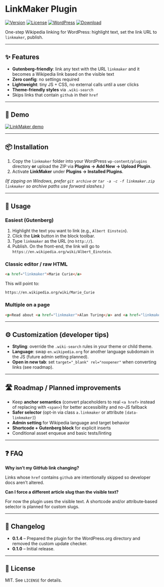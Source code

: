 # LinkMaker Plugin

[![Version](https://img.shields.io/github/v/release/fishdan/linkmaker?label=Version&display_name=tag&sort=semver)](https://github.com/fishdan/linkmaker/releases/latest)
[![License](https://img.shields.io/badge/license-MIT-green.svg)](LICENSE)
[![WordPress](https://img.shields.io/badge/WordPress-%5E6.0-blue)](https://wordpress.org/)
[![Download](https://img.shields.io/github/v/release/fishdan/linkmaker?display_name=tag&sort=semver)](https://github.com/fishdan/linkmaker/releases/latest/download/linkmaker.zip)

<!-- ↑ Update the repo owner/name in the Download badge if this lives in a different repo. -->

One-step Wikipedia linking for WordPress: highlight text, set the link URL to `linkmaker`, publish.

---

## ✨ Features

* **Gutenberg-friendly**: link any text with the URL `linkmaker` and it becomes a Wikipedia link based on the visible text
* **Zero config**: no settings required
* **Lightweight**: tiny JS + CSS, no external calls until a user clicks
* **Theme-friendly styles** via `.wiki-search`
* Skips links that contain `github` in their `href`

---

## 🎥 Demo

[![LinkMaker demo](https://cdn.loom.com/sessions/thumbnails/12c90919d9bb4e2c84255c69624da187-a0e3e82ed5f25cee-full-play.gif)](https://www.loom.com/share/12c90919d9bb4e2c84255c69624da187)

---

## 📦 Installation

1. Copy the `linkmaker` folder into your WordPress `wp-content/plugins` directory **or** upload the ZIP via **Plugins → Add New → Upload Plugin**.
2. Activate **LinkMaker** under **Plugins → Installed Plugins**.

*(If zipping on Windows, prefer `git archive` or `tar -a -c -f linkmaker.zip linkmaker` so archive paths use forward slashes.)*

---

## 🚀 Usage

### Easiest (Gutenberg)

1. Highlight the text you want to link (e.g., `Albert Einstein`).
2. Click the **Link** button in the block toolbar.
3. Type `linkmaker` as the URL (no `http://`).
4. Publish. On the front-end, the link will go to `https://en.wikipedia.org/wiki/Albert_Einstein`.

### Classic editor / raw HTML

```html
<a href="linkmaker">Marie Curie</a>
```

This will point to:

```
https://en.wikipedia.org/wiki/Marie_Curie
```

### Multiple on a page

```html
<p>Read about <a href="linkmaker">Alan Turing</a> and <a href="linkmaker">Ada Lovelace</a>.</p>
```

---

## ⚙️ Customization (developer tips)

* **Styling**: override the `.wiki-search` rules in your theme or child theme.
* **Language**: swap `en.wikipedia.org` for another language subdomain in the JS (future admin setting planned).
* **Open in new tab**: set `target="_blank" rel="noopener"` when converting links (see roadmap).

---

## 🛣️ Roadmap / Planned improvements

* Keep **anchor semantics** (convert placeholders to real `<a href>` instead of replacing with `<span>`) for better accessibility and no-JS fallback
* **Safer selector** (opt-in via class `a.linkmaker` or attribute `[data-linkmaker]`)
* **Admin setting** for Wikipedia language and target behavior
* **Shortcode + Gutenberg block** for explicit inserts
* Conditional asset enqueue and basic tests/linting

---

## ❓ FAQ

**Why isn’t my GitHub link changing?**

Links whose `href` contains `github` are intentionally skipped so developer docs aren’t altered.

**Can I force a different article slug than the visible text?**

For now the plugin uses the visible text. A shortcode and/or attribute‑based selector is planned for custom slugs.

---

## 🧾 Changelog

* **0.1.4** – Prepared the plugin for the WordPress.org directory and removed the custom update checker.
* **0.1.0** – Initial release.

---

## 📝 License

MIT. See `LICENSE` for details.



